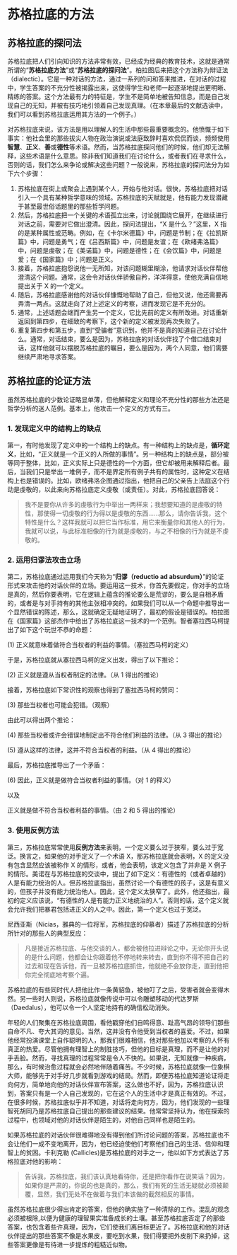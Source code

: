 # **苏格拉底的方法**

## **苏格拉底的探问法**

苏格拉底把人们引向知识的方法非常有效，已经成为经典的教育技术，这就是通常所谓的“**苏格拉底方法**”或“**苏格拉底的探问法**”。柏拉图后来把这个方法称为辩证法（dialectic）。它是一种对话的方法，通过一系列的问和答来推进，在对话的过程中，学生答案的不充分性被揭露出来，这使得学生和老师一起逐渐地提出更明晰、精练的答案。这个方法最有力的特征是，学生不是简单地被告知信息，而是自己发现自己的无知，并被有技巧地引领着自己发现真理。（在本章最后的文献选读中，我们可以看到苏格拉底运用其方法的一个例子。）

对苏格拉底来说，该方法是用以理解人的生活中那些最重要概念的。他愤慨于如下事实：他社会里的那些拔尖人物在政治演说或法庭致辞时喜欢侃侃而谈，频频使用**智慧**、**正义**、**善**或**德性**等术语。然而，当苏格拉底探问他们的时候，他们却无法解释，这些术语是什么意思。除非我们知道我们在讨论什么，或者我们在寻求什么，否则的话，我们怎么来争论或解决这些问题？一般说来，苏格拉底的探问法分为如下六个步骤：

1. 苏格拉底在街上或聚会上遇到某个人，开始与他对话。很快，苏格拉底把对话引入一个具有某种哲学意味的领域。苏格拉底的天赋就是，他有能力发现潜藏于甚至最世俗话题里的那些哲学问题。
2. 然后，苏格拉底把一个关键的术语孤立出来，讨论就围绕它展开，在继续进行对话之前，需要对它做出澄清。因此，探问法提出，“X 是什么？”这里，X 指的是某种属性或范畴。例如，在《卡尔米德篇》中，问题是节制；在《拉凯斯篇》中，问题是勇气；在《吕西斯篇》中，问题是友谊；在《欧绪弗洛篇》中，问题是虔敬；在《美诺篇》中，问题是德性；在《会饮篇》中，问题是爱；在《国家篇》中；问题是正义。
3. 接着，苏格拉底抱怨说他一无所知，对该问题糊里糊涂，他请求对话伙伴帮他澄清这个问题。通常，这会令对话伙伴骄傲自矜，洋洋得意，使他充满自信地提出关于 X 的一个定义。
4. 随后，苏格拉底感谢他的对话伙伴慷慨地帮助了自己，但他又说，他还需要再弄清一两点。这就走向了对上述定义的考察，进而发现它是不充分的。
5. 通常，上述话题会继而产生另一个定义，它比先前的定义有所改进。对话重新返回到第四步，在细致的考察下，这个新的定义被发现再次失败了。
6. 重复第四步和第五步，直到“受骗者”意识到，他并不是真的知道自己在讨论什么。通常，对话结束，要么是因为，苏格拉底的对话伙伴找了个借口结束对话，这样他就可以摆脱苏格拉底的瞩目，要么是因为，两个人同意，他们需要继续严肃地寻求答案。

## **苏格拉底的论证方法**

虽然苏格拉底的少数论证略显单薄，但他解释定义和理论不充分性的那些方法还是哲学分析的迷人范例。基本上，他攻击一个定义的方式有三。

### 1. 发现定义中的结构上的缺点
第一，有时他发现了定义中的一个结构上的缺点。有一种结构上的缺点是，**循环定义**，比如，“正义就是一个正义的人所做的事情”。另一种结构上的缺点是，部分被等同于整体，比如，正义实际上只是德性的一个方面，但它却被用来解释后者。最后，当我们只是举出一堆例子，而不是界定所有例子共有的属性时，这种定义在结构上也是错误的。比如，欧绪弗洛企图通过指出，他把自己的父亲告上法庭这个行动是虔敬的，以此来向苏格拉底定义虔敬（或责任）。对此，苏格拉底回答说：

> 我不是要你从许多的虔敬行为中举出一两样来；我想要知道的是虔敬的特性，那使得一切虔敬的行为得以是虔敬的东西……那么，请你告诉我，这个特性是什么？这样我就可以把它当作标准，用它来衡量你和其他人的行为，我就可以说，与此标准相像的行为就是虔敬的，与之不相像的行为就是不虔敬的。

### 2. 运用归谬法攻击立场
第二，苏格拉底通过运用我们今天称为“**归谬（reductio ad absurdum）**”的论证形式来攻击他的对话伙伴的立场。要运用这一技术，你首先要假定，你对手的立场是真的，然后你要表明，它在逻辑上蕴含的推论要么是荒谬的，要么是自相矛盾的，或者是与对手持有的其他主张相冲突的。如果我们可以从一个命题中推导出一个显然错误的陈述，那么，这就确定无疑地证明了，最初的假设是错误的。柏拉图在《国家篇》这部杰作中给出了苏格拉底这一技术的一个范例。智者塞拉西马柯提出了如下这个玩世不恭的命题：

(1) 正义就意味着做符合当权者的利益的事情。（塞拉西马柯的定义）

于是，苏格拉底就从塞拉西马柯的定义出发，得出了以下推论：

(2) 正义就是遵从当权者制定的法律。（从 1 得出的推论）

接着，苏格拉底如下常识性的观察也得到了塞拉西马柯的赞同：

(3) 那些当权者也可能会犯错。（观察）

由此可以得出两个推论：

(4) 那些当权者或许会错误地制定出不符合他们利益的法律。（从 3 得出的推论）

(5) 遵从这样的法律，这并不符合当权者的利益。（从 4 得出的推论）

最后，苏格拉底推导出了一个矛盾：

(6) 因此，正义就是做符合当权者利益的事情。（对 1 的释义）

以及

正义就是做不符合当权者利益的事情。（由 2 和 5 得出的推论）

### 3. 使用反例方法
第三，苏格拉底常常使用**反例方法**来表明，一个定义要么过于狭窄，要么过于宽泛。换言之，如果他的对手定义了一个术语 X，那苏格拉底就会表明，X 的定义没有包含显然应该被称作 X 的情形，或者，他会表明，该定义包含了并非是 X 例子的情形。美诺在与苏格拉底的交谈中，提出了如下定义：有德性的（或者卓越的）人是有能力统治的人。但苏格拉底指出，虽然讨论一个有德性的孩子，这是有意义的，但孩子并没有能力统治他人。因此，这个定义太狭窄了。此外，他还指出，最初的定义应该说，“有德性的人是有能力正义地统治的人”。否则的话，这个定义就会允许我们把暴君包括进正义的人之中。因此，第一个定义也过于宽泛。

尼西亚斯（Nicias，雅典的一位将军，苏格拉底的仰慕者）描述了苏格拉底的分析所针对的那些人的典型反应：

> 凡是接近苏格拉底、与他交谈的人，都会被他拉进辩论之中，无论你开头说的是什么问题，他都会让你跟着他不停地转来转去，直到你不得不把自己的过去和现在告诉他，而一旦被苏格拉底抓住，他就绝不会放你走，直到他把你完全彻底地考察个遍。

苏格拉底的有些同时代人把他比作一条黄貂鱼，被他叮了之后，受害者就会变得木然。另一些时人则说，苏格拉底就像传说中可以令雕塑移动的代达罗斯（Daedalus），他可以令一个人坚定地持有的确信松动消失。

年轻的人们聚集在苏格拉底周围，看他戳穿他们自鸣得意、趾高气昂的领导们那些自命不凡、夸大其词的意见。当然，这并没有令他受到当权者的喜爱。不过，如果他经常扮演课堂上自作聪明的人，那我们很难相信，他对那些他加以考察的人怀有真正的热爱。尽管他拥有理智上的制胜技巧，但他的目标是真理，而不是让他的对手丢脸。然而，寻找真理的过程常常是令人不快的。如果说，无知就像一种疾病，那么，有时候治愈过程就会必然地伴随着痛苦。不少时候，苏格拉底就像一位象棋大师，能够先于对手好几步就看到游戏的结局。然而，即便苏格拉底知道论证将走向何方，简单地向他的对话伙伴宣布答案，这么做也不好，因为，苏格拉底认识到，答案只有是一个人自己发现的，它在这个人的生活中才是真正有效的。不过，在很多时候，苏格拉底似乎并不知道，对话将走向何方，因为，他们发现的一些理智死胡同乃是苏格拉底自己提出的那些建议的结果。他常常坚持认为，他在探索的过程中，也领域对他的对话伙伴是陌生的，对他自己同样也是陌生的。

如果苏格拉底的对话伙伴很难得地没有得到他们所讨论问题的答案，苏格拉底也不会让他们一成不变地离开，因为，他已经迫使他们考察他们自己的生活、信仰和理智上的贫困。卡利克勒 (Callicles)是苏格拉底的对手之一，他以如下方式表达了苏格拉底对他的影响：

> 告诉我，苏格拉底，我们该认真地看待你，还是把你看作在说笑话？因为，如果你是严肃的，你说的也是真的，那么，我们有死的生活无疑就必须被颠覆，显然，我们无处不在做着与我们本该做的截然相反的事情。

虽然苏格拉底很少得出肯定的答案，但他的确实施了一种清除的工作。混乱的观念必须被根除,以便为健康的理智果实准备成长的土壤。甚至苏格拉底否定了的那些答案，也包含着些许真理，因为，它们使我们离目标更近了。苏格拉底和他的对话伙伴提出的那些答案不像是水果皮，要吃到水果，我们得要把外皮削下来扔掉，这些答案更像是有待进一步提炼的粗糙近似物。